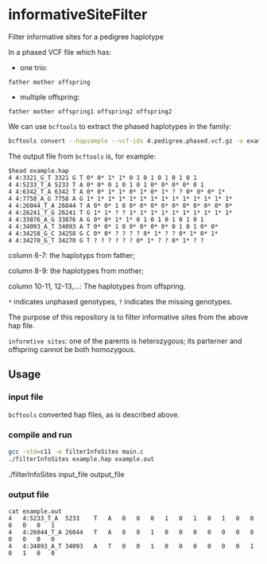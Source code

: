 # informativeSiteFilter

Filter informative sites for a pedigree haplotype 

In a phased VCF file which has:

+ one trio:

```
father mother offspring
```
+ multiple offspring:

```
father mother offspring1 offspring2 offspring2
```

We can use `bcftools` to extract the phased haplotypes in the family:

```bash
bcftools convert --hapsample --vcf-ids 4.pedigree.phased.vcf.gz -o example
```

The output file from `bcftools` is, for example:

```
$head example.hap 
4 4:3321_G_T 3321 G T 0* 0* 1* 1* 0 1 0 1 0 1 0 1 0 1
4 4:5233_T_A 5233 T A 0* 0* 0 1 0 1 0 1 0* 0* 0* 0* 0 1
4 4:6342_T_A 6342 T A 0* 0* 1* 1* 0* 1* 0* 1* ? ? 0* 0* 0* 1*
4 4:7758_A_G 7758 A G 1* 1* 1* 1* 1* 1* 1* 1* 1* 1* 1* 1* 1* 1*
4 4:26044_T_A 26044 T A 0* 0* 1 0 0* 0* 0* 0* 0* 0* 0* 0* 0* 0*
4 4:26241_T_G 26241 T G 1* 1* ? ? 1* 1* 1* 1* 1* 1* 1* 1* 1* 1*
4 4:33876_A_G 33876 A G 0* 0* 1* 1* 0 1 0 1 0 1 0 1 0 1
4 4:34093_A_T 34093 A T 0* 0* 1 0 0* 0* 0* 0* 0 1 0 1 0* 0*
4 4:34258_G_C 34258 G C 0* 0* ? ? ? ? 0* 1* ? ? 0* 1* 0* 1*
4 4:34270_G_T 34270 G T ? ? ? ? ? ? 0* 1* ? ? 0* 1* ? ?
```
column 6-7: the haplotyps from father;

column 8-9: the haplotypes from mother;

column 10-11, 12-13,...: The haplotypes from offspring.

`*` indicates unphased genotypes, `?` indicates the missing genotypes.

The purpose of this repository is to filter informative sites from the above hap file.

`informtive sites`: one of the parents is heterozygous; its parterner and offspring cannot be both homozygous.

## Usage


### input file

`bcftools` converted hap files, as is described above.


### compile and run

```bash
gcc -std=c11 -o filterInfoSites main.c
./filterInfoSites example.hap example.out
```

./filterInfoSites input_file output_file

### output file

```
cat example.out 
4	4:5233_T_A	5233	T	A	0	0	0	1	0	1	0	1	0	0	0	0	0	1
4	4:26044_T_A	26044	T	A	0	0	1	0	0	0	0	0	0	0	0	0	0	0
4	4:34093_A_T	34093	A	T	0	0	1	0	0	0	0	0	0	1	0	1	0	0
```



